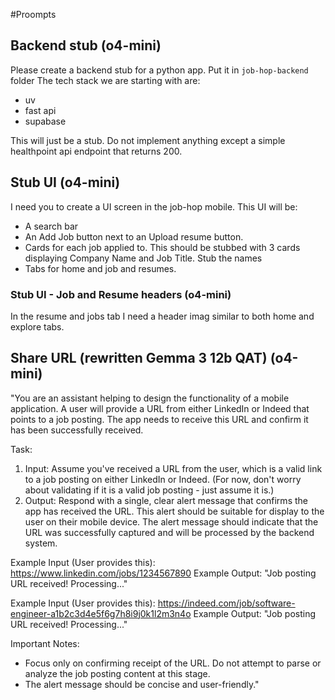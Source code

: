 #Proompts
## Backend stub (o4-mini)

Please create a backend stub for a python app. Put it in `job-hop-backend` folder The tech stack we are starting with are:
- uv
- fast api
- supabase

This will just be a stub. Do not implement anything except a simple healthpoint api endpoint that returns 200.

## Stub UI (o4-mini)

I need you to create a UI screen in the job-hop mobile. This UI will be:
- A search bar
- An Add Job button next to an Upload resume button.
- Cards for each job applied to. This should be stubbed with 3 cards displaying Company Name and Job Title. Stub the names
- Tabs for home and job and resumes.

### Stub UI - Job and Resume headers (o4-mini)

In the resume and jobs tab I need a header imag similar to both home and explore tabs.

## Share URL (rewritten Gemma 3 12b QAT) (o4-mini)

"You are an assistant helping to design the functionality of a mobile application. A user will provide a URL from either LinkedIn or Indeed that points to a job posting. The app needs to receive this URL and confirm it has been successfully received.

Task:

1.  Input: Assume you've received a URL from the user, which is a valid link to a job posting on either LinkedIn or Indeed. (For now, don't worry about validating if it is a valid job posting - just assume it is.)
2. Output: Respond with a single, clear alert message that confirms the app has received the URL. This alert should be suitable for display to the user on their mobile device. The alert message should indicate that the URL was successfully captured and will be processed by the backend system.

Example Input (User provides this): https://www.linkedin.com/jobs/1234567890
Example Output: "Job posting URL received! Processing..."

Example Input (User provides this): https://indeed.com/job/software-engineer-a1b2c3d4e5f6g7h8i9j0k1l2m3n4o
Example Output: "Job posting URL received! Processing..."

Important Notes:

* Focus only on confirming receipt of the URL. Do not attempt to parse or analyze the job posting content at this stage.
* The alert message should be concise and user-friendly."